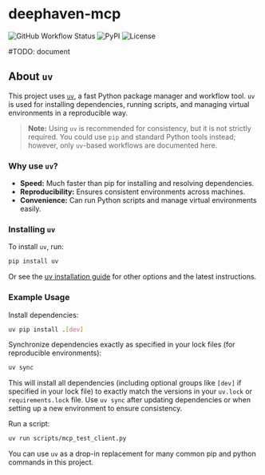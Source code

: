 # deephaven-mcp

![GitHub Workflow Status](https://img.shields.io/github/workflow/status/deephaven/deephaven-mcp/CI)
![PyPI](https://img.shields.io/pypi/v/deephaven-mcp)
![License](https://img.shields.io/github/license/deephaven/deephaven-mcp)

#TODO: document

## About `uv`

This project uses [`uv`](https://github.com/astral-sh/uv), a fast Python package manager and workflow tool. `uv` is used for installing dependencies, running scripts, and managing virtual environments in a reproducible way.

> **Note:** Using `uv` is recommended for consistency, but it is not strictly required. You could use `pip` and standard Python tools instead; however, only `uv`-based workflows are documented here.

### Why use `uv`?
- **Speed:** Much faster than pip for installing and resolving dependencies.
- **Reproducibility:** Ensures consistent environments across machines.
- **Convenience:** Can run Python scripts and manage virtual environments easily.

### Installing `uv`
To install `uv`, run:
```sh
pip install uv
```

Or see the [uv installation guide](https://github.com/astral-sh/uv#installation) for other options and the latest instructions.

### Example Usage
Install dependencies:
```sh
uv pip install .[dev]
```

Synchronize dependencies exactly as specified in your lock files (for reproducible environments):
```sh
uv sync
```
This will install all dependencies (including optional groups like `[dev]` if specified in your lock file) to exactly match the versions in your `uv.lock` or `requirements.lock` file. Use `uv sync` after updating dependencies or when setting up a new environment to ensure consistency.

Run a script:
```sh
uv run scripts/mcp_test_client.py
```

You can use `uv` as a drop-in replacement for many common pip and python commands in this project.

